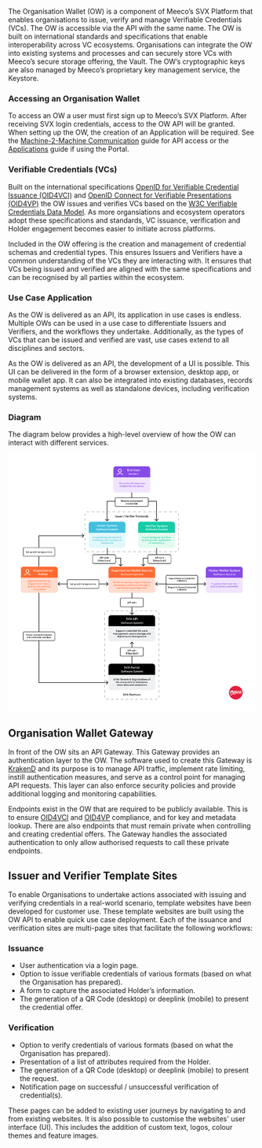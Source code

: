 The Organisation Wallet (OW) is a component of Meeco’s SVX Platform that enables organisations to issue, verify and manage Verifiable Credentials (VCs). The OW is accessible via the API with the same name. The OW is built on international standards and specifications that enable interoperability across VC ecosystems. Organisations can integrate the OW into existing systems and processes and can securely store VCs with Meeco’s secure storage offering, the Vault. The OW’s cryptographic keys are also managed by Meeco’s proprietary key management service, the Keystore.

### Accessing an Organisation Wallet

To access an OW a user must first sign up to Meeco’s SVX Platform. After receiving SVX login credentials, access to the OW API will be granted. When setting up the OW, the creation of an Application will be required. See the [Machine-2-Machine Communication](./machine-2-machine-communication.md) guide for API access or the [Applications](./portal-tutorials/organisation-adminsitrators/applications.md) guide if using the Portal.

### Verifiable Credentials (VCs)

Built on the international specifications [OpenID for Verifiable Credential Issuance (OID4VCI)](https://openid.net/specs/openid-4-verifiable-credential-issuance-1_0.html) and [OpenID Connect for Verifiable Presentations (OID4VP)](https://openid.net/specs/openid-connect-4-verifiable-presentations-1_0-07.html) the OW issues and verifies VCs based on the [W3C Verifiable Credentials Data Model](https://www.w3.org/TR/vc-data-model-2.0/). As more organsiations and ecosystem operators adopt these specifications and standards, VC issuance, verification and Holder engagement becomes easier to initiate across platforms.

Included in the OW offering is the creation and management of credential schemas and credential types. This ensures Issuers and Verifiers have a common understanding of the VCs they are interacting with. It ensures that VCs being issued and verified are aligned with the same specifications and can be recognised by all parties within the ecosystem.

### Use Case Application

As the OW is delivered as an API, its application in use cases is endless. Multiple OWs can be used in a use case to differentiate Issuers and Verifiers, and the workflows they undertake. Additionally, as the types of VCs that can be issued and verified are vast, use cases extend to all disciplines and sectors.

As the OW is delivered as an API, the development of a UI is possible. This UI can be delivered in the form of a browser extension, desktop app, or mobile wallet app. It can also be integrated into existing databases, records management systems as well as standalone devices, including verification systems.

### Diagram

The diagram below provides a high-level overview of how the OW can interact with different services.

<p align="center">
<img align="center" src=".gitbook/assets/Platform_OW_01_Organisation_Wallet_Service_Diagram.png" width="800">
</p>

## Organisation Wallet Gateway

In front of the OW sits an API Gateway. This Gateway provides an authentication layer to the OW. The software used to create this Gateway is [KrakenD](https://www.krakend.io/) and its purpose is to manage API traffic, implement rate limiting, instill authentication measures, and serve as a control point for managing API requests. This layer can also enforce security policies and provide additional logging and monitoring capabilities.

Endpoints exist in the OW that are required to be publicly available. This is to ensure [OID4VCI](https://openid.net/specs/openid-4-verifiable-credential-issuance-1_0.html) and [OID4VP](https://openid.net/specs/openid-connect-4-verifiable-presentations-1_0-07.html) compliance, and for key and metadata lookup. There are also endpoints that must remain private when controlling and creating credential offers. The Gateway handles the associated authentication to only allow authorised requests to call these private endpoints.

## Issuer and Verifier Template Sites

To enable Organisations to undertake actions associated with issuing and verifying credentials in a real-world scenario, template websites have been developed for customer use. These template websites are built using the OW API to enable quick use case deployment. Each of the issuance and verification sites are multi-page sites that facilitate the following workflows:

### Issuance

- User authentication via a login page.
- Option to issue verifiable credentials of various formats (based on what the Organisation has prepared).
- A form to capture the associated Holder’s information.
- The generation of a QR Code (desktop) or deeplink (mobile) to present the credential offer.

### Verification

- Option to verify credentials of various formats (based on what the Organisation has prepared).
- Presentation of a list of attributes required from the Holder.
- The generation of a QR Code (desktop) or deeplink (mobile) to present the request.
- Notification page on successful / unsuccessful verification of credential(s).

These pages can be added to existing user journeys by navigating to and from existing websites. It is also possible to customise the websites' user interface (UI). This includes the addition of custom text, logos, colour themes and feature images.
